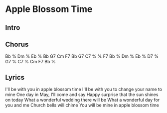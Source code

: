 # Apple Blossom Time

## Intro

## Chorus

Bb % Dm % Eb % Bb G7
Cm F7 Bb G7 C7 % % F7
Bb % Dm % Eb % D7 %
G7 % C7 % Cm F7 Bb %


## Lyrics

I'll be with you in apple blossom time
I'll be with you to change your name to mine
One day in May, I'll come and say
Happy surprise that the sun shines on today
What a wonderful wedding there will be
What a wonderful day for you and me
Church bells will chime
You will be mine in apple blossom time